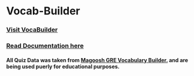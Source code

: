 # Vocab-Builder
<h3><a href="https://tae7612.github.io/Vocab-Builder/">Visit VocaBuilder </a><h3>
  
<h3><a href="https://creativecoding6063b.wordpress.com/author/tae8896/"> Read Documentation here <a/></h3>

<h4>All Quiz Data was taken from <a href="https://gre.magoosh.com/builder/vocabulary/app#/sections">Magoosh GRE Vocabulary Builder.</a> and are being used puerly for educational purposes.</h4>
